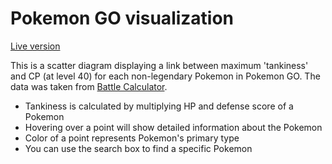 # Pokemon GO visualization

[Live version](http://codemonster.co/pokemon-go-visualization/)

This is a scatter diagram displaying a link between maximum 'tankiness' and CP (at level 40) for each non-legendary Pokemon in Pokemon GO. The data was taken from [Battle Calculator](https://battlecalculator.com/pokemon-go/pokemon-go-max-cp-hp).

- Tankiness is calculated by multiplying HP and defense score of a Pokemon
- Hovering over a point will show detailed information about the Pokemon
- Color of a point represents Pokemon's primary type
- You can use the search box to find a specific Pokemon
